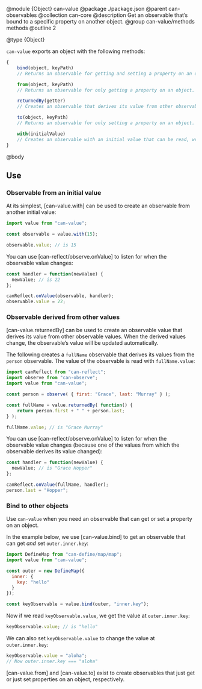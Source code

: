 @module {Object} can-value
@package ./package.json
@parent can-observables
@collection can-core
@description Get an observable that’s bound to a specific property on another object.
@group can-value/methods methods
@outline 2

@type {Object}

`can-value` exports an object with the following methods:

```js
{
    bind(object, keyPath)
    // Returns an observable for getting and setting a property on an object.

    from(object, keyPath)
    // Returns an observable for only getting a property on an object.

    returnedBy(getter)
    // Creates an observable that derives its value from other observable values.

    to(object, keyPath)
    // Returns an observable for only setting a property on an object.

    with(initialValue)
    // Creates an observable with an initial value that can be read, written, and observed.
}
```

@body

## Use

### Observable from an initial value

At its simplest, [can-value.with] can be used to
create an observable from another initial value:

```js
import value from "can-value";

const observable = value.with(15);

observable.value; // is 15
```

You can use [can-reflect/observe.onValue] to listen for
when the observable value changes:

```js
const handler = function(newValue) {
  newValue; // is 22
};

canReflect.onValue(observable, handler);
observable.value = 22;
```

### Observable derived from other values

[can-value.returnedBy] can be used to create an
observable value that derives its value from other observable values. When the
derived values change, the observable’s value will be updated automatically.

The following creates a `fullName` observable that derives its values from the
`person` observable. The value of the observable is read with `fullName.value`:

```js
import canReflect from "can-reflect";
import observe from "can-observe";
import value from "can-value";

const person = observe( { first: "Grace", last: "Murray" } );

const fullName = value.returnedBy( function() {
	return person.first + " " + person.last;
} );

fullName.value; // is "Grace Murray"
```

You can use [can-reflect/observe.onValue] to listen for
when the observable value changes (because one of the values from which the
observable derives its value changed):

```js
const handler = function(newValue) {
  newValue; // is "Grace Hopper"
};

canReflect.onValue(fullName, handler);
person.last = "Hopper";
```

### Bind to other objects

Use `can-value` when you need an observable that can get or set a property on an object.

In the example below, we use [can-value.bind] to get an observable that
can get _and_ set `outer.inner.key`:

```js
import DefineMap from "can-define/map/map";
import value from "can-value";

const outer = new DefineMap({
  inner: {
    key: "hello"
  }
});

const keyObservable = value.bind(outer, "inner.key");
```

Now if we read `keyObservable.value`, we get the value at `outer.inner.key`:

```js
keyObservable.value; // is "hello"
```

We can also set `keyObservable.value` to change the value at `outer.inner.key`:

```js
keyObservable.value = "aloha";
// Now outer.inner.key === "aloha"
```

[can-value.from] and [can-value.to] exist to create
observables that just get or just set properties on an object, respectively.
